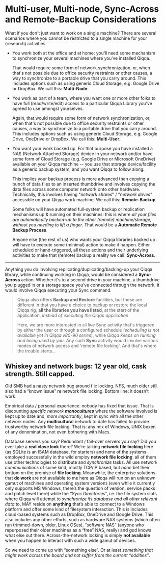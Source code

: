 # Multi-user, Multi-node, Sync-Across and Remote-Backup Considerations

What if you don't just want to work on a single machine? There are several scenarios where you cannot be restricted to a single machine for your (research) activities:

- You work both at the office and at home: you'll need some mechanism to synchronize your several machines where you've installed Qiqqa.

  That would require some form of network synchronization, or, when that's not possible due to office security restraints or other causes, a way to synchronize to a portable drive that you carry around. This includes options such as using generic Cloud Storage, e.g. Google Drive or DropBox. We call this: **Multi-Node**.
  
- You work as part of a team, where you want one or more other folks to have full (read/write/edit) access to a particular Qiqqa Library you've agreed to use amongst yourselves.

  Again, that would require some form of network synchronization, or, when that's not possible due to office security restraints or other causes, a way to synchronize to a portable drive that you carry around. This includes options such as using generic Cloud Storage, e.g. Google Drive, OneDrive or DropBox. We call this: **Multi-User**.

- You want your work backed up. For that purpose you have installed a NAS (Network Attached Storage) device in your network and/or have some form of Cloud Storage (e.g. Google Drive or Microsoft OneDrive) available on your Qiqqa machine -- you use that storage device/facility as a generic backup system, and you want Qiqqa to follow along.

  This implies your backup process is more advanced than copying a bunch of data files to an inserted thumbdrive and involves copying the data files across some computer network onto other hardware. Technically, this involves having "*network shares*" / "*network drives*" accessible on your Qiqqa work machine. We call this: **Remote-Backup**.
  
  Some folks will have automated full-system backup or replication mechanisms up & running on their machines: this is where *all your files are automatically backed-up to the other (remote) machine/storage, without you needing to lift a finger*. That would be a **Automatic Remote Backup Process**.
  
  Anyone else (the rest of us) who wants your Qiqqa libraries backed up will have to execute some (minimal) action to make it happen. Either scheduled or hand-triggered, all these actions and their underlying activities to make that (remote) backup a reality we call: **Sync-Across**.
  
---

Anything you do involving replicating/duplicating/backing-up your Qiqqa library, while continuing working in Qiqqa, would be considered a **Sync-Across** action. Whether it's to a second drive in your machine, a thumbdrive you plugged in or a storage space you've connected through the network, it would involve Qiqqa executing your Sync command.

> Qiqqa also offers **Backup and Restore** facilities, but these are different in that you have a choice to backup or restore the local Qiqqa rig, **all the libraries you have listed**, at the start of the application, *instead of executing the Qiqqa application*.
> 
> Here, we are more interested in all *live* Sync activity that's triggered by either the user or through a configured schedule (*scheduling is not available yet in Qiqqa v80-90 series*), while *Qiqqa keeps on running and being used by you*. Any such **Sync** activity would involve various modes of network access and 'remote file locking'. And that's where the trouble starts...





  

## Whiskey and network bugs: 12 year old, cask strength. Still capped.

Old SMB had a nasty network bug around file locking.
NFS, much older still, also had a “known issue” re network file locking.
Bottom line: it doesn’t work.

Empirical data / personal experience: nobody has fixed that issue. 
That is discounting _specific network **monocultures**_ where the software involved is kept up to date and, *more importantly*, kept in sync with all the other network nodes. 
Any **multicultural** network to date has failed to provide trustworthy network file locking. That is: any mix of Windows, UNIX boxen of any denomination, not even bothering with Macs.

Database servers you say? Redundant / fail-over servers you say?
Did you ever take a **real close look** there? 
We’re talking **network file locking** here (as SQLite is an ISAM database, for starters) and none of the systems employed successfully in the wild employ **network file locking**: all of them use other technologies to distribute and *synchronize* tasks. All use network *communications* of some kind, mostly TCP/IP based, but *none* bet their bottom on the premise of **file locking**.
Meanwhile, the enterprise solutions that **do work** are not available to me here as Qiqqa will run on an unknown gamut of machines and operating system versions (even while it currently only supports MS Windows, there’s the question of version, service packs and patch level there) while the “*Sync Directories*”, i.e. the file system slots where Qiqqa will attempt to *synchronize its database and all other relevant data* to, MAY reside on **anything** that’s able to connect to a Windows platform and offer some kind of filesystem interaction. This is includes cloud-based systems such as DropBox, OneDrive and Google Drive. This also includes any other efforts, such as hardware NAS systems (which often run trimmed-down, older, Linux OSes), “software NAS” (anyone who repurposed their older machines as a “free” NAS, really) and god knows what else out there.
Across-the-network locking is simply **not available** when you happen to interact with such a wide gamut of devices.

So we need to come up with “something else”. Or at least *something that might work across the board and not suffer from the current “oddities”*.



  